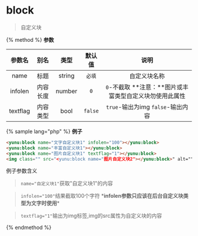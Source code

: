 # block

> 自定义块

{% method %}
**参数**

|参数名|别名|类型|默认值|说明|
|:----:|:--:|:--:|:----:|:--:|
|name|标题|string|`必填`|自定义块名称|
|infolen|内容长度|number|`0`|`0`-不截取 **注意：**图片或丰富类型自定义块勿使用此属性|
|textflag|内容类型|bool|`false`|`true`-输出为img `false`-输出内容|

{% sample lang="php" %}
**例子**

```html
<yunu:block name="文字自定义块1" infolen="100"></yunu:block>
<yunu:block name="丰富自定义块1"></yunu:block>
<yunu:block name="图片自定义块1" textflag="1"></yunu:block>
<img class="" src="<yunu:block name="图片自定义块2"></yunu:block>" alt="">
```

例子参数含义

>`name="自定义块1"`获取"自定义块1"的内容

>`infolen="100"`结果截取100个字符 \***infolen参数只应该在后台自定义块类型为文字时使用**\*

>`textflag="1"`输出为img标签,img的src属性为自定义块的内容

{% endmethod %}
